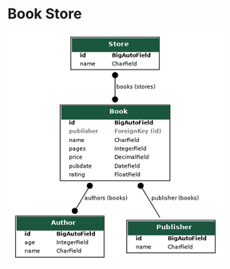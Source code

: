 # Book Store

![alt text](https://github.com/AnastasiiaBelianskaia/django_hillel_2/blob/main/my_project.png)

